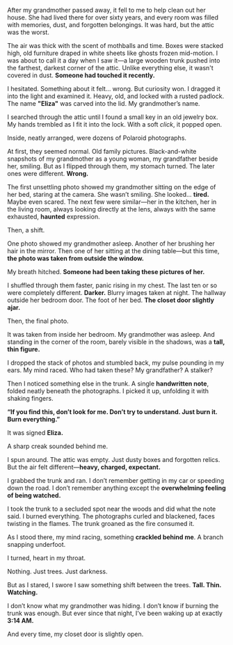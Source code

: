After my grandmother passed away, it fell to me to help clean out her house. She had lived there for over sixty years, and every room was filled with memories, dust, and forgotten belongings. It was hard, but the attic was the worst.

The air was thick with the scent of mothballs and time. Boxes were stacked high, old furniture draped in white sheets like ghosts frozen mid-motion. I was about to call it a day when I saw it—a large wooden trunk pushed into the farthest, darkest corner of the attic. Unlike everything else, it wasn't covered in dust. **Someone had touched it recently.**

I hesitated. Something about it felt... wrong. But curiosity won. I dragged it into the light and examined it. Heavy, old, and locked with a rusted padlock. The name **"Eliza"** was carved into the lid. My grandmother’s name.

I searched through the attic until I found a small key in an old jewelry box. My hands trembled as I fit it into the lock. With a soft *click*, it popped open.

Inside, neatly arranged, were dozens of Polaroid photographs.

At first, they seemed normal. Old family pictures. Black-and-white snapshots of my grandmother as a young woman, my grandfather beside her, smiling. But as I flipped through them, my stomach turned. The later ones were different. **Wrong.**

The first unsettling photo showed my grandmother sitting on the edge of her bed, staring at the camera. She wasn’t smiling. She looked... **tired.** Maybe even scared. The next few were similar—her in the kitchen, her in the living room, always looking directly at the lens, always with the same exhausted, **haunted** expression.

Then, a shift.

One photo showed my grandmother asleep. Another of her brushing her hair in the mirror. Then one of her sitting at the dining table—but this time, **the photo was taken from outside the window.**

My breath hitched. **Someone had been taking these pictures of her.**

I shuffled through them faster, panic rising in my chest. The last ten or so were completely different. **Darker.** Blurry images taken at night. The hallway outside her bedroom door. The foot of her bed. **The closet door slightly ajar.**

Then, the final photo.

It was taken from inside her bedroom. My grandmother was asleep. And standing in the corner of the room, barely visible in the shadows, was a **tall, thin figure.**

I dropped the stack of photos and stumbled back, my pulse pounding in my ears. My mind raced. Who had taken these? My grandfather? A stalker?

Then I noticed something else in the trunk. A single **handwritten note**, folded neatly beneath the photographs. I picked it up, unfolding it with shaking fingers.

**“If you find this, don’t look for me. Don’t try to understand. Just burn it. Burn everything.”**

It was signed **Eliza.**

A sharp creak sounded behind me.

I spun around. The attic was empty. Just dusty boxes and forgotten relics. But the air felt different—**heavy, charged, expectant.**

I grabbed the trunk and ran. I don’t remember getting in my car or speeding down the road. I don’t remember anything except the **overwhelming feeling of being watched.**

I took the trunk to a secluded spot near the woods and did what the note said. I burned everything. The photographs curled and blackened, faces twisting in the flames. The trunk groaned as the fire consumed it.

As I stood there, my mind racing, something **crackled behind me**. A branch snapping underfoot.

I turned, heart in my throat.

Nothing. Just trees. Just darkness.

But as I stared, I swore I saw something shift between the trees. **Tall. Thin. Watching.**

I don’t know what my grandmother was hiding. I don’t know if burning the trunk was enough. But ever since that night, I’ve been waking up at exactly **3:14 AM.**

And every time, my closet door is slightly open.

